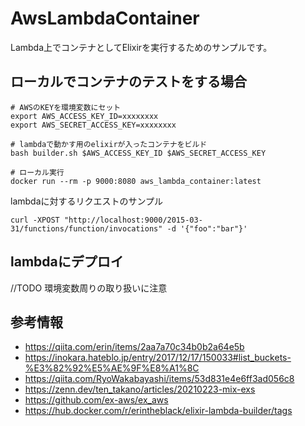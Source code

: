 # AwsLambdaContainer

Lambda上でコンテナとしてElixirを実行するためのサンプルです。

## ローカルでコンテナのテストをする場合
```
# AWSのKEYを環境変数にセット
export AWS_ACCESS_KEY_ID=xxxxxxxx
export AWS_SECRET_ACCESS_KEY=xxxxxxxx

# lambdaで動かす用のelixirが入ったコンテナをビルド
bash builder.sh $AWS_ACCESS_KEY_ID $AWS_SECRET_ACCESS_KEY

# ローカル実行
docker run --rm -p 9000:8080 aws_lambda_container:latest
```
lambdaに対するリクエストのサンプル
```
curl -XPOST "http://localhost:9000/2015-03-31/functions/function/invocations" -d '{"foo":"bar"}'
```

## lambdaにデプロイ

//TODO 環境変数周りの取り扱いに注意



## 参考情報
- https://qiita.com/erin/items/2aa7a70c34b0b2a64e5b
- https://inokara.hateblo.jp/entry/2017/12/17/150033#list_buckets-%E3%82%92%E5%AE%9F%E8%A1%8C
- https://qiita.com/RyoWakabayashi/items/53d831e4e6ff3ad056c8
- https://zenn.dev/ten_takano/articles/20210223-mix-exs
- https://github.com/ex-aws/ex_aws
- https://hub.docker.com/r/erintheblack/elixir-lambda-builder/tags
